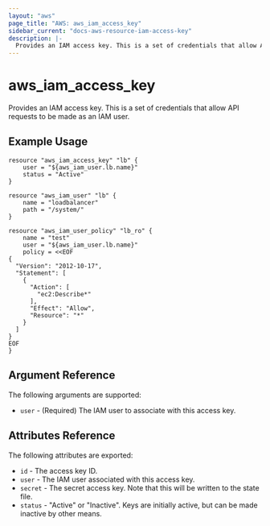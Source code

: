 ```yaml
---
layout: "aws"
page_title: "AWS: aws_iam_access_key"
sidebar_current: "docs-aws-resource-iam-access-key"
description: |-
  Provides an IAM access key. This is a set of credentials that allow API requests to be made as an IAM user.
---
```


# aws\_iam\_access\_key

Provides an IAM access key. This is a set of credentials that allow API requests to be made as an IAM user.

## Example Usage

```
resource "aws_iam_access_key" "lb" {
    user = "${aws_iam_user.lb.name}"
    status = "Active"
}

resource "aws_iam_user" "lb" {
    name = "loadbalancer"
    path = "/system/"
}

resource "aws_iam_user_policy" "lb_ro" {
    name = "test"
    user = "${aws_iam_user.lb.name}"
    policy = <<EOF
{
  "Version": "2012-10-17",
  "Statement": [
    {
      "Action": [
        "ec2:Describe*"
      ],
      "Effect": "Allow",
      "Resource": "*"
    }
  ]
}
EOF
}
```

## Argument Reference

The following arguments are supported:

* `user` - (Required) The IAM user to associate with this access key.

## Attributes Reference

The following attributes are exported:

* `id` - The access key ID.
* `user` - The IAM user associated with this access key.
* `secret` - The secret access key. Note that this will be written to the state file.
* `status` - "Active" or "Inactive". Keys are initially active, but can be made
	inactive by other means.
